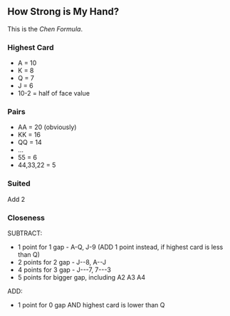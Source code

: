 ## How Strong is My Hand?

This is the _Chen Formula_.

### Highest Card

- A = 10 
- K = 8
- Q = 7
- J = 6
- 10-2 = half of face value

### Pairs

- AA = 20 (obviously)
- KK = 16
- QQ = 14
- ...
- 55 = 6
- 44,33,22 = 5

### Suited

Add 2

### Closeness

SUBTRACT:
- 1 point  for 1 gap - A-Q, J-9 (ADD 1 point instead, if highest card is less than Q)
- 2 points for 2 gap - J--8, A--J
- 4 points for 3 gap - J---7, 7---3
- 5 points for bigger gap, including A2 A3 A4

ADD:
- 1 point  for 0 gap AND highest card is lower than Q